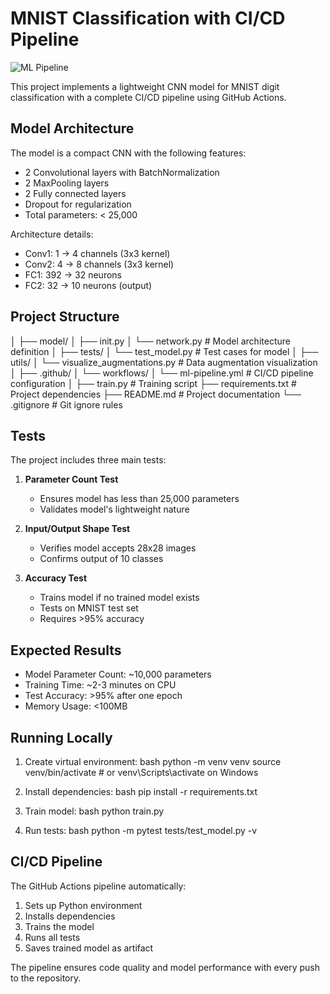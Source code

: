 # MNIST Classification with CI/CD Pipeline

![ML Pipeline](https://github.com/atiwari751/ERA-V3-S5-assignment/actions/workflows/ml-pipeline.yml/badge.svg)

This project implements a lightweight CNN model for MNIST digit classification with a complete CI/CD pipeline using GitHub Actions.

## Model Architecture

The model is a compact CNN with the following features:
- 2 Convolutional layers with BatchNormalization
- 2 MaxPooling layers
- 2 Fully connected layers
- Dropout for regularization
- Total parameters: < 25,000

Architecture details:
- Conv1: 1 → 4 channels (3x3 kernel)
- Conv2: 4 → 8 channels (3x3 kernel)
- FC1: 392 → 32 neurons
- FC2: 32 → 10 neurons (output)

## Project Structure

  │
  ├── model/
  │ ├── init.py
  │ └── network.py # Model architecture definition
  │
  ├── tests/
  │ └── test_model.py # Test cases for model
  │
  ├── utils/
  │ └── visualize_augmentations.py # Data augmentation visualization
  │
  ├── .github/
  │ └── workflows/
  │ └── ml-pipeline.yml # CI/CD pipeline configuration
  │
  ├── train.py # Training script
  ├── requirements.txt # Project dependencies
  ├── README.md # Project documentation
  └── .gitignore # Git ignore rules


## Tests

The project includes three main tests:

1. **Parameter Count Test**
   - Ensures model has less than 25,000 parameters
   - Validates model's lightweight nature

2. **Input/Output Shape Test**
   - Verifies model accepts 28x28 images
   - Confirms output of 10 classes

3. **Accuracy Test**
   - Trains model if no trained model exists
   - Tests on MNIST test set
   - Requires >95% accuracy

## Expected Results

- Model Parameter Count: ~10,000 parameters
- Training Time: ~2-3 minutes on CPU
- Test Accuracy: >95% after one epoch
- Memory Usage: <100MB

## Running Locally

1. Create virtual environment:
bash
python -m venv venv
source venv/bin/activate # or venv\Scripts\activate on Windows


2. Install dependencies:
bash
pip install -r requirements.txt


3. Train model:
bash
python train.py


4. Run tests:
bash
python -m pytest tests/test_model.py -v


## CI/CD Pipeline

The GitHub Actions pipeline automatically:
1. Sets up Python environment
2. Installs dependencies
3. Trains the model
4. Runs all tests
5. Saves trained model as artifact

The pipeline ensures code quality and model performance with every push to the repository.